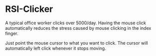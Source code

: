 # RSI-Clicker
A typical office worker clicks over 5000/day. Having the mouse click automatically reduces the stress caused by mouse clicking in the index finger.

Just point the mouse cursor to what you want to click. The cursor will automatically left click whenever it stops moving.


